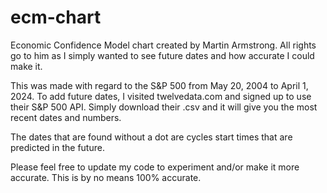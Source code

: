 # ecm-chart
Economic Confidence Model chart created by Martin Armstrong. All rights go to him as I simply wanted to see future dates and how accurate I could make it.

This was made with regard to the S&P 500 from May 20, 2004 to April 1, 2024.
To add future dates, I visited twelvedata.com and signed up to use their S&P 500 API. Simply download their .csv and it will give you the most recent dates and numbers.

The dates that are found without a dot are cycles start times that are predicted in the future.

Please feel free to update my code to experiment and/or make it more accurate. This is by no means 100% accurate.

